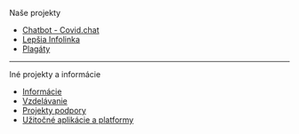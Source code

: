 Naše projekty

* [Chatbot - Covid.chat](Chatbot---Covid.chat)
* [Lepšia Infolinka](Lepšia-Infolinka)
* [Plagáty](Plag%C3%A1ty)

***
Iné projekty a informácie

* [Informácie](Inform%C3%A1cie)
* [Vzdelávanie](Vzdel%C3%A1vanie)
* [Projekty podpory](Projekty-podpory)
* [Užitočné aplikácie a platformy](/U%C5%BEito%C4%8Dn%C3%A9-aplik%C3%A1cie-a-platformy)

